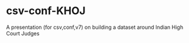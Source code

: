 # csv-conf-KHOJ
A presentation (for csv,conf,v7) on building a dataset around Indian High Court Judges
